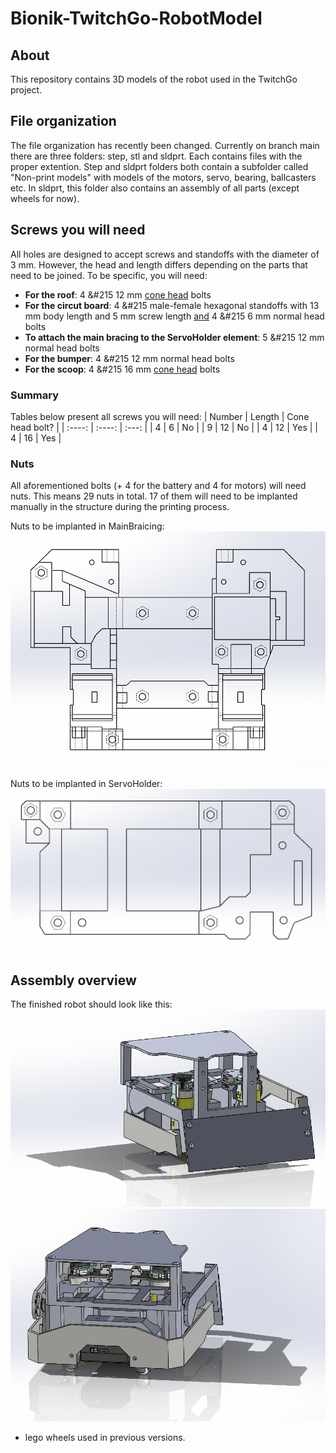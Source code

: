 # Bionik-TwitchGo-RobotModel

## About
This repository contains 3D models of the robot used in the TwitchGo project.

## File organization
The file organization has recently been changed. Currently on branch main there are three folders: step, stl and sldprt. Each contains files with the proper extention.
Step and sldprt folders both contain a subfolder called "Non-print models" with models of the motors, servo, bearing, ballcasters etc. In sldprt, this folder also contains an assembly of all parts (except wheels for now).

## Screws you will need
All holes are designed to accept screws and standoffs with the diameter of 3 mm. However, the head and length differs depending on the parts that need to be joined. To be specific, you will need:
- **For the roof**: 4 &#215 12 mm <u>cone head</u> bolts
- **For the circut board**: 4 &#215 male-female hexagonal standoffs with 13 mm body length and 5 mm screw length <u>and</u> 4 &#215 6 mm normal head bolts
- **To attach the main bracing to the ServoHolder element**: 5 &#215 12 mm normal head bolts
- **For the bumper**: 4 &#215 12 mm normal head bolts
- **For the scoop**: 4 &#215 16 mm <u>cone head</u> bolts

### Summary
Tables below present all screws you will need:
| Number | Length | Cone head bolt? |
| :----: | :----: |      :---:      |
| 4      | 6      | No              |
| 9      | 12     | No              |
| 4      | 12     | Yes             |
| 4      | 16     | Yes             |

### Nuts
All aforementioned bolts (+ 4 for the battery and 4 for motors) will need nuts. This means 29 nuts in total. 17 of them will need to be implanted manually in the structure during the printing process.

Nuts to be implanted in MainBraicing:
![Alt text](<Zrzut ekranu 2023-11-25 130904.png>)

Nuts to be implanted in ServoHolder:
![Alt text](<Zrzut ekranu 2023-11-25 131046.png>)

## Assembly overview
The finished robot should look like this:
![Alt text](<Zrzut ekranu 2023-11-25 164746.png>)
![Alt text](<Zrzut ekranu 2023-11-25 164702.png>)
+ lego wheels used in previous versions.